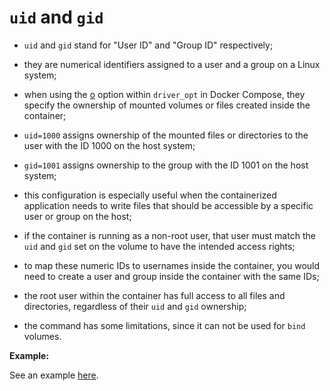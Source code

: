 # `uid` and `gid`

- `uid` and `gid` stand for "User ID" and "Group ID" respectively;
- they are numerical identifiers assigned to a user and a group on a Linux system;
- when using the [o](../example/tmpfs/tmpfs.md) option within `driver_opt` in Docker Compose, they specify the ownership of mounted volumes or files created inside the container;


- `uid=1000` assigns ownership of the mounted files or directories to the user with the ID 1000 on the host system;
- `gid=1001` assigns ownership to the group with the ID 1001 on the host system;
- this configuration is especially useful when the containerized application needs to write files that should be accessible by a specific user or group on the host;


- if the container is running as a non-root user, that user must match the `uid` and `gid` set on the volume to have the intended access rights;
- to map these numeric IDs to usernames inside the container, you would need to create a user and group inside the container with the same IDs;
- the root user within the container has full access to all files and directories, regardless of their `uid` and `gid` ownership;


- the command has some limitations, since it can not be used for `bind` volumes.

**Example:**

See an example [here](../example/tmpfs/tmpfs.md).
